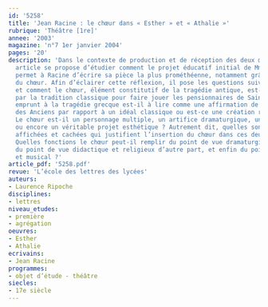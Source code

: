 ```yaml
---
id: '5258'
title: 'Jean Racine : le chœur dans « Esther » et « Athalie »'
rubrique: 'Théâtre [1re]'
annee: '2003'
magazine: 'n°7 1er janvier 2004'
pages: '20'
description: 'Dans le contexte de production et de réception des deux œuvres, cet
  article se propose d’étudier comment le projet éducatif initial de Mme de Maintenon
  permet à Racine d’écrire sa pièce la plus prométhéenne, notamment grâce à la présence
  du chœur. Afin d’éclairer cette réflexion, il pose les questions suivantes : pourquoi
  et comment le chœur, élément constitutif de la tragédie antique, est-il réapproprié
  par la tradition classique pour faire jouer les pensionnaires de Saint-Cyr ? Cet
  emprunt à la tragédie grecque est-il à lire comme une affirmation de la position
  des Anciens par rapport à un idéal classique ou est-ce une création racinienne moderne ?
  Le chœur est-il un personnage multiple, un artifice dramaturgique, un ornement poétique
  ou encore un véritable projet esthétique ? Autrement dit, quelles sont les raisons
  affichées et cachées qui justifient l’insertion du chœur dans ces deux tragédies ?
  Quelles fonctions le chœur peut-il remplir du point de vue dramaturgique d’une part,
  du point de vue didactique et religieux d’autre part, et enfin du point de vue poétique
  et musical ?'
article_pdf: '5258.pdf'
revue: 'L’école des lettres des lycées'
auteurs:
- Laurence Ripoche
disciplines:
- lettres
niveau_etudes:
- première
- agrégation
oeuvres:
- Esther
- Athalie
ecrivains:
- Jean Racine
programmes:
- objet d’étude - théâtre
siecles:
- 17e siècle
---
```

